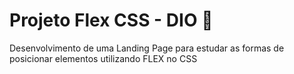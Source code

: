 # Projeto Flex CSS - DIO :book:



Desenvolvimento de uma Landing Page para estudar as formas de posicionar elementos utilizando FLEX no CSS